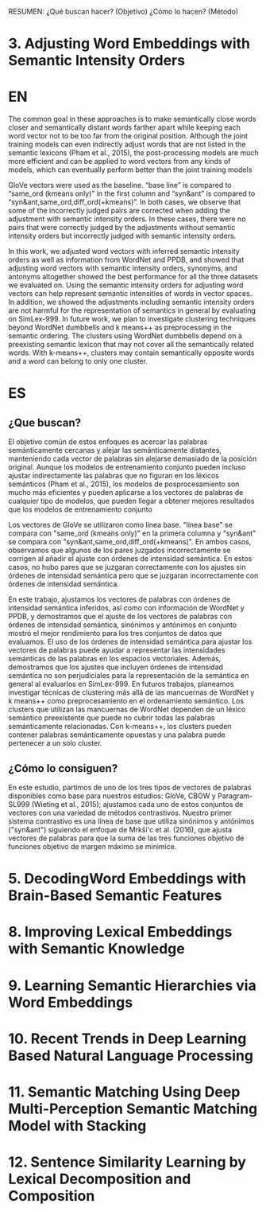 RESUMEN: 
¿Qué buscan hacer? (Objetivo)
¿Cómo lo hacen? (Método)

# 3. Adjusting Word Embeddings with Semantic Intensity Orders
# EN
The common goal in these approaches is to make semantically close words closer and semantically distant words farther apart while keeping 
each word vector not to be too far from the original position. Although the joint training models can even indirectly adjust words that
are not listed in the semantic lexicons (Pham et al., 2015), the post-processing models are much more efficient and can be applied to word vectors
from any kinds of models, which can eventually perform better than the joint training models

GloVe vectors were used as the baseline. “base line” is compared to “same_ord (kmeans only)” in the first column and “syn&ant” is compared to
“syn&ant,same_ord,diff_ord(+kmeans)”. In both cases, we observe that some of the incorrectly judged pairs are corrected when adding the adjustment
with semantic intensity orders. In these cases, there were no pairs that were correctly judged by the adjustments without semantic intensity orders 
but incorrectly judged with semantic intensity orders.

In this work, we adjusted word vectors with inferred semantic intensity orders as well as information from WordNet and PPDB, 
and showed that adjusting word vectors with semantic intensity orders, synonyms, and antonyms altogether showed the best performance
for all the three datasets we evaluated on. Using the semantic intensity orders for adjusting word vectors can help represent 
semantic intensities of words in vector spaces. In addition, we showed the adjustments including semantic intensity orders are not 
harmful for the representation of semantics in general by evaluating on SimLex-999.
In future work, we plan to investigate clustering techniques beyond WordNet dumbbells and k means++ as preprocessing in the semantic ordering. 
The clusters using WordNet dumbbells depend on a preexisting semantic lexicon that may not cover all the semantically related words.
With k-means++, clusters may contain semantically opposite words and a word can belong to only one cluster.

# ES
## ¿Que buscan? 
El objetivo común de estos enfoques es acercar las palabras semánticamente cercanas y alejar las semánticamente distantes, 
manteniendo cada vector de palabras sin alejarse demasiado de la posición original. Aunque los modelos de entrenamiento 
conjunto pueden incluso ajustar indirectamente las palabras que no figuran en los léxicos semánticos (Pham et al., 2015),
los modelos de posprocesamiento son mucho más eficientes y pueden aplicarse a los vectores de palabras de cualquier tipo de modelos, 
que pueden llegar a obtener mejores resultados que los modelos de entrenamiento conjunto

Los vectores de GloVe se utilizaron como línea base. "línea base" se compara con "same_ord (kmeans only)" en la primera columna y "syn&ant" 
se compara con "syn&ant,same_ord,diff_ord(+kmeans)". En ambos casos, observamos que algunos de los pares juzgados incorrectamente se corrigen al añadir el ajuste
con órdenes de intensidad semántica. 
En estos casos, no hubo pares que se juzgaran correctamente con los ajustes sin órdenes de intensidad semántica pero que se juzgaran incorrectamente
con órdenes de intensidad semántica.

En este trabajo, ajustamos los vectores de palabras con órdenes de intensidad semántica inferidos, así como con información de WordNet y PPDB, 
y demostramos que el ajuste de los vectores de palabras con órdenes de intensidad semántica, sinónimos y antónimos en conjunto mostró el mejor rendimiento
para los tres conjuntos de datos que evaluamos. El uso de los órdenes de intensidad semántica para ajustar los vectores de palabras puede ayudar a representar
las intensidades semánticas de las palabras en los espacios vectoriales. Además, demostramos que los ajustes que incluyen órdenes de intensidad semántica no son 
perjudiciales para la representación de la semántica en general al evaluarlos en SimLex-999.
En futuros trabajos, planeamos investigar técnicas de clustering más allá de las mancuernas de WordNet y k means++ como preprocesamiento en el ordenamiento semántico.
Los clusters que utilizan las mancuernas de WordNet dependen de un léxico semántico preexistente que puede no cubrir todas las palabras semánticamente relacionadas. 
Con k-means++, los clusters pueden contener palabras semánticamente opuestas y una palabra puede pertenecer a un solo cluster.

## ¿Cómo lo consiguen?
En este estudio, partimos de uno de los tres tipos de vectores de palabras disponibles como base para nuestros estudios: GloVe, CBOW y Paragram-SL999
(Wieting et al., 2015); ajustamos cada uno de estos conjuntos de vectores con una variedad de métodos contrastivos.
Nuestro primer sistema contrastivo es una línea de base que utiliza sinónimos y antónimos ("syn&ant")
siguiendo el enfoque de Mrkši'c et al. (2016), que ajusta vectores de palabras para que la suma de las tres funciones objetivo de funciones objetivo de margen máximo se minimice.



# 5. DecodingWord Embeddings with Brain-Based Semantic Features

# 8. Improving Lexical Embeddings with Semantic Knowledge

# 9. Learning Semantic Hierarchies via Word Embeddings


# 10. Recent Trends in Deep Learning Based Natural Language Processing


# 11. Semantic Matching Using Deep Multi-Perception Semantic Matching Model with Stacking



# 12. Sentence Similarity Learning by Lexical Decomposition and Composition




